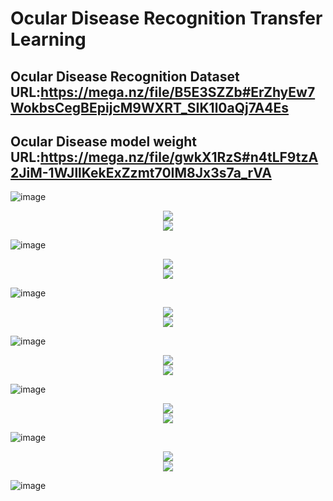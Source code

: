 # Ocular Disease Recognition Transfer Learning
 
Ocular Disease Recognition Dataset URL:https://mega.nz/file/B5E3SZZb#ErZhyEw7WokbsCegBEpijcM9WXRT_SIK1l0aQj7A4Es
-------------
Ocular Disease  model weight URL:https://mega.nz/file/gwkX1RzS#n4tLF9tzA2JiM-1WJllKekExZzmt70IM8Jx3s7a_rVA
-------------

![image](https://github.com/wade0125/Ocular-Disease-Recognition-Transfer-Learning/blob/main/img/Show%20original%20data.png)

<div align="center">
<img src="https://github.com/wade0125/Ocular-Disease-Recognition-Transfer-Learning/blob/main/img/Training_history%20inceptionResNetV2.png">
</div>
<div align="center">
<img src="https://github.com/wade0125/Ocular-Disease-Recognition-Transfer-Learning/blob/main/img/inceptionResNetV2%20predict%20confusion%20matrix.png">
</div>

![image](https://github.com/wade0125/Ocular-Disease-Recognition-Transfer-Learning/blob/main/img/Predict%20show%20inceptionResNetV2.png)
<div align="center">
<img src="https://github.com/wade0125/Ocular-Disease-Recognition-Transfer-Learning/blob/main/img/Training_history%20xception.png">
</div>
<div align="center">
<img src="https://github.com/wade0125/Ocular-Disease-Recognition-Transfer-Learning/blob/main/img/xception%20predict%20confusion%20matrix.png">
</div>

![image](https://github.com/wade0125/Ocular-Disease-Recognition-Transfer-Learning/blob/main/img/Predict%20show%20xception.png)

<div align="center">
<img src="https://github.com/wade0125/Ocular-Disease-Recognition-Transfer-Learning/blob/main/img/Training_history%20efficientNetB7.png">
</div>

<div align="center">
<img src="https://github.com/wade0125/Ocular-Disease-Recognition-Transfer-Learning/blob/main/img/efficientNetB7%20predict%20confusion%20matrix.png">
</div>

![image](https://github.com/wade0125/Ocular-Disease-Recognition-Transfer-Learning/blob/main/img/Predict%20show%20efficientNetB7.png)


<div align="center">
<img src="https://github.com/wade0125/Ocular-Disease-Recognition-Transfer-Learning/blob/main/img/Training_history%20inceptionV3.png">
</div>

<div align="center">
<img src="https://github.com/wade0125/Ocular-Disease-Recognition-Transfer-Learning/blob/main/img/inceptionV3%20predict%20confusion%20matrix.png">
</div>

![image](https://github.com/wade0125/Ocular-Disease-Recognition-Transfer-Learning/blob/main/img/Predict%20show%20inceptionV3.png)

<div align="center">
<img src="https://github.com/wade0125/Ocular-Disease-Recognition-Transfer-Learning/blob/main/img/Training_history%20resNet152.png">
</div>
<div align="center">
<img src="https://github.com/wade0125/Ocular-Disease-Recognition-Transfer-Learning/blob/main/img/resNet152%20predict%20confusion%20matrix.png">
</div>

![image](https://github.com/wade0125/Ocular-Disease-Recognition-Transfer-Learning/blob/main/img/Predict%20show%20resNet152.png)



<div align="center">
<img src="https://github.com/wade0125/Ocular-Disease-Recognition-Transfer-Learning/blob/main/img/Training_history%20VGG19.png">
</div>
<div align="center">
<img src="https://github.com/wade0125/Ocular-Disease-Recognition-Transfer-Learning/blob/main/img/VGG19%20predict%20confusion%20matrix.png">
</div>

![image](https://github.com/wade0125/Ocular-Disease-Recognition-Transfer-Learning/blob/main/img/Predict%20show%20VGG19.png)



















